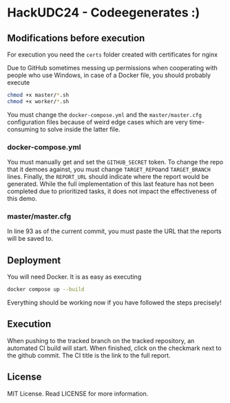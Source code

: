 # HackUDC24 - Codeegenerates :)
## Modifications before execution
For execution you need the `certs` folder created with certificates for nginx

Due to GitHub sometimes messing up permissions when cooperating with people who use Windows, in case of a Docker file, you should probably execute
```bash
chmod +x master/*.sh
chmod +x worker/*.sh
```

You must change the `docker-compose.yml` and the `master/master.cfg` configuration files because of weird edge cases which are very time-consuming to solve inside the latter file.
### docker-compose.yml
You must manually get and set the `GITHUB_SECRET` token. To change the repo that it demoes against, you must change `TARGET_REPO`and `TARGET_BRANCH` lines. Finally, the `REPORT_URL` should indicate where the report would be generated. While the full implementation of this last feature has not been completed due to prioritized tasks, it does not impact the effectiveness of this demo.
### master/master.cfg
In line 93 as of the current commit, you must paste the URL that the reports will be saved to.

## Deployment
You will need Docker. It is as easy as executing 
```bash
docker compose up --build
```
Everything should be working now if you have followed the steps precisely!

## Execution
When pushing to the tracked branch on the tracked repository, an automated CI build will start. When finished, click on the checkmark next to the github commit. The CI title is the link to the full report.

## License
MIT License. Read LICENSE for more information.
